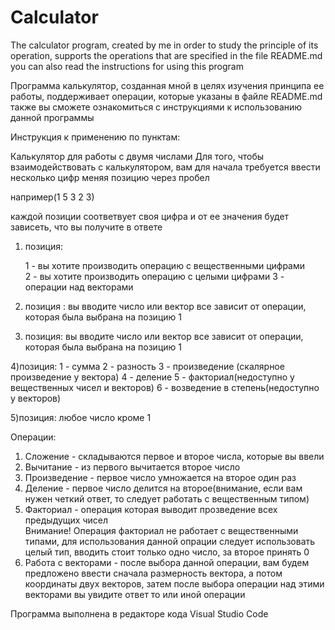 # Calculator
The calculator program, created by me in order to study the principle of its operation, supports the operations that are specified in the file README.md you can also read the instructions for using this program

Программа калькулятор, созданная мной в целях изучения принципа ее работы, поддерживает операции, которые указаны в файле README.md также вы сможете ознакомиться с инструкциями к использованию данной программы

Инструкция к применению по пунктам:                                                                                                                                                                                                                       

Калькулятор для работы с двумя числами 
Для того, чтобы взаимодействовать с калькулятором, вам для начала требуется ввести несколько цифр меняя позицию через пробел

например(1 5 3 2 3)

каждой позиции соответвует своя цифра и от ее значения будет зависеть, что вы получите в ответе

1) позиция: 

	1 - вы хотите производить операцию с вещественными цифрами  
	2 - вы хотите производить операцию с целыми цифрами 
	3 - операции над векторами 

2) позиция :
	вы вводите число или вектор все зависит от операции, которая была выбрана на позицию 1

3) позиция:
	вы вводите число или вектор все зависит от операции, которая была выбрана на позицию 1

4)позиция:
	1 - сумма
	2 - разность
 	3 - произведение (скалярное произведение у вектора)
	4 - деление
	5 - факториал(недоступно у вещественных чисел и векторов)
	6 - возведение в степень(недоступно у векторов)

5)позиция:
	любое число кроме 1
                                                                                                                                      
                                                                                                               
Операции:                                                                                                       
1) Сложение - складываются первое и второе числа, которые вы ввели                                                                                                                                                     
2) Вычитание - из первого вычитается второе число                                                                                                 
3) Произведение - первое число умножается на второе один раз                                                                                       
4) Деление - первое число делится на второе(внимание, если вам нужен четкий ответ, то следует работать с вещественным типом)                                                                                                                              
5) Факториал - операция которая выводит прозведение всех предыдущих чисел                                                                        
Внимание! Операция  факториал не работает с вещественными типами, для использования данной опрации следует использовать                          
целый тип, вводить стоит только одно число, за второе принять 0
6) Работа с векторами - после выбора данной операции, вам будем предложено ввести сначала размерность вектора, а потом координаты двух векторов, затем
после выбора операции над этими векторами вы увидите ответ то или иной операции

Программа выполнена в редакторе кода Visual Studio Code

